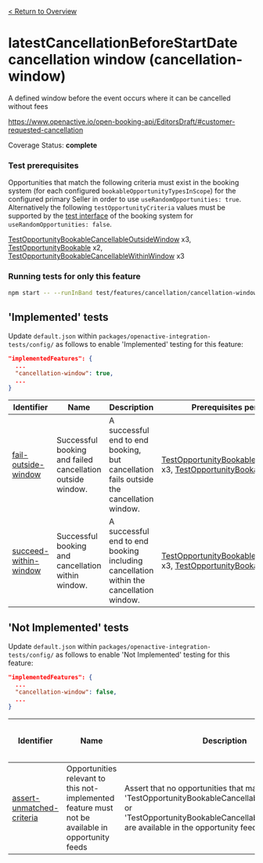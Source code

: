 [< Return to Overview](../../README.md)
# latestCancellationBeforeStartDate cancellation window (cancellation-window)

A defined window before the event occurs where it can be cancelled without fees


https://www.openactive.io/open-booking-api/EditorsDraft/#customer-requested-cancellation

Coverage Status: **complete**
### Test prerequisites
Opportunities that match the following criteria must exist in the booking system (for each configured `bookableOpportunityTypesInScope`) for the configured primary Seller in order to use `useRandomOpportunities: true`. Alternatively the following `testOpportunityCriteria` values must be supported by the [test interface](https://openactive.io/test-interface/) of the booking system for `useRandomOpportunities: false`.

[TestOpportunityBookableCancellableOutsideWindow](https://openactive.io/test-interface#TestOpportunityBookableCancellableOutsideWindow) x3, [TestOpportunityBookable](https://openactive.io/test-interface#TestOpportunityBookable) x2, [TestOpportunityBookableCancellableWithinWindow](https://openactive.io/test-interface#TestOpportunityBookableCancellableWithinWindow) x3


### Running tests for only this feature

```bash
npm start -- --runInBand test/features/cancellation/cancellation-window/
```



## 'Implemented' tests

Update `default.json` within `packages/openactive-integration-tests/config/` as follows to enable 'Implemented' testing for this feature:

```json
"implementedFeatures": {
  ...
  "cancellation-window": true,
  ...
}
```

| Identifier | Name | Description | Prerequisites per Opportunity Type |
|------------|------|-------------|---------------|
| [fail-outside-window](./implemented/fail-outside-window-test.js) | Successful booking and failed cancellation outside window. | A successful end to end booking, but cancellation fails outside the cancellation window. | [TestOpportunityBookableCancellableOutsideWindow](https://openactive.io/test-interface#TestOpportunityBookableCancellableOutsideWindow) x3, [TestOpportunityBookable](https://openactive.io/test-interface#TestOpportunityBookable) x1 |
| [succeed-within-window](./implemented/succeed-within-window-test.js) | Successful booking and cancellation within window. | A successful end to end booking including cancellation within the cancellation window. | [TestOpportunityBookableCancellableWithinWindow](https://openactive.io/test-interface#TestOpportunityBookableCancellableWithinWindow) x3, [TestOpportunityBookable](https://openactive.io/test-interface#TestOpportunityBookable) x1 |



## 'Not Implemented' tests


Update `default.json` within `packages/openactive-integration-tests/config/` as follows to enable 'Not Implemented' testing for this feature:

```json
"implementedFeatures": {
  ...
  "cancellation-window": false,
  ...
}
```

| Identifier | Name | Description | Prerequisites per Opportunity Type |
|------------|------|-------------|---------------|
| [assert-unmatched-criteria](./not-implemented/assert-unmatched-criteria-test.js) | Opportunities relevant to this not-implemented feature must not be available in opportunity feeds | Assert that no opportunities that match criteria 'TestOpportunityBookableCancellableWithinWindow' or 'TestOpportunityBookableCancellableOutsideWindow' are available in the opportunity feeds. |  |
